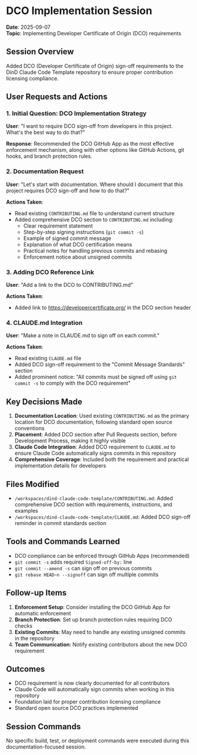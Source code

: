 # DCO Implementation Session

**Date**: 2025-09-07  
**Topic**: Implementing Developer Certificate of Origin (DCO) requirements

## Session Overview

Added DCO (Developer Certificate of Origin) sign-off requirements to the DinD Claude Code Template repository to ensure proper contribution licensing compliance.

## User Requests and Actions

### 1. Initial Question: DCO Implementation Strategy
**User**: "I want to require DCO sign-off from developers in this project. What's the best way to do that?"

**Response**: Recommended the DCO GitHub App as the most effective enforcement mechanism, along with other options like GitHub Actions, git hooks, and branch protection rules.

### 2. Documentation Request
**User**: "Let's start with documentation. Where should I document that this project requires DCO sign-off and how to do that?"

**Actions Taken**:
- Read existing `CONTRIBUTING.md` file to understand current structure
- Added comprehensive DCO section to `CONTRIBUTING.md` including:
  - Clear requirement statement
  - Step-by-step signing instructions (`git commit -s`)
  - Example of signed commit message
  - Explanation of what DCO certification means
  - Practical notes for handling previous commits and rebasing
  - Enforcement notice about unsigned commits

### 3. Adding DCO Reference Link
**User**: "Add a link to the DCO to CONTRIBUTING.md"

**Actions Taken**:
- Added link to https://developercertificate.org/ in the DCO section header

### 4. CLAUDE.md Integration
**User**: "Make a note in CLAUDE.md to sign off on each commit."

**Actions Taken**:
- Read existing `CLAUDE.md` file
- Added DCO sign-off requirement to the "Commit Message Standards" section
- Added prominent notice: "All commits must be signed off using `git commit -s` to comply with the DCO requirement"

## Key Decisions Made

1. **Documentation Location**: Used existing `CONTRIBUTING.md` as the primary location for DCO documentation, following standard open source conventions
2. **Placement**: Added DCO section after Pull Requests section, before Development Process, making it highly visible
3. **Claude Code Integration**: Added DCO requirement to `CLAUDE.md` to ensure Claude Code automatically signs commits in this repository
4. **Comprehensive Coverage**: Included both the requirement and practical implementation details for developers

## Files Modified

- `/workspaces/dind-claude-code-template/CONTRIBUTING.md`: Added comprehensive DCO section with requirements, instructions, and examples
- `/workspaces/dind-claude-code-template/CLAUDE.md`: Added DCO sign-off reminder in commit standards section

## Tools and Commands Learned

- DCO compliance can be enforced through GitHub Apps (recommended)
- `git commit -s` adds required `Signed-off-by:` line
- `git commit --amend -s` can sign off on previous commits
- `git rebase HEAD~n --signoff` can sign off multiple commits

## Follow-up Items

1. **Enforcement Setup**: Consider installing the DCO GitHub App for automatic enforcement
2. **Branch Protection**: Set up branch protection rules requiring DCO checks
3. **Existing Commits**: May need to handle any existing unsigned commits in the repository
4. **Team Communication**: Notify existing contributors about the new DCO requirement

## Outcomes

- DCO requirement is now clearly documented for all contributors
- Claude Code will automatically sign commits when working in this repository
- Foundation laid for proper contribution licensing compliance
- Standard open source DCO practices implemented

## Session Commands

No specific build, test, or deployment commands were executed during this documentation-focused session.
